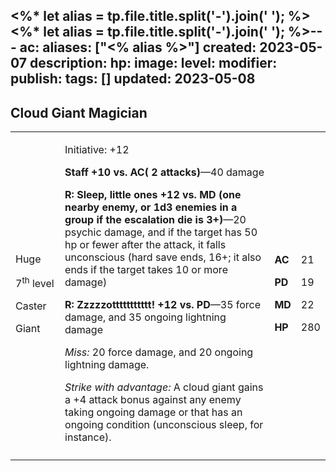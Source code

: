 <%* let alias = tp.file.title.split('-').join(' '); %><%* let alias = tp.file.title.split('-').join(' '); %>---
ac: 
aliases: ["<% alias %>"]
created: 2023-05-07
description: 
hp: 
image: 
level: 
modifier: 
publish: 
tags: []
updated: 2023-05-08
---

## Cloud Giant Magician

<table>
<colgroup>
<col style="width: 16%" />
<col style="width: 71%" />
<col style="width: 5%" />
<col style="width: 6%" />
</colgroup>
<tbody>
<tr class="odd">
<td><p>Huge</p>
<p>7<sup>th</sup> level</p>
<p>Caster</p>
<p>Giant</p></td>
<td><p>Initiative: +12</p>
<p><strong>Staff +10 vs. AC( 2 attacks)</strong>—40 damage</p>
<p><strong>R: Sleep, little ones +12 vs. MD (one nearby enemy, or 1d3
enemies in a group if the escalation die is 3+)</strong>—20 psychic
damage, and if the target has 50 hp or fewer after the attack, it falls
unconscious (hard save ends, 16+; it also ends if the target takes 10 or
more damage)</p>
<p><strong>R: Zzzzzottttttttttt! +12 vs. PD</strong>—35 force damage,
and 35 ongoing lightning damage</p>
<p><em>Miss:</em> 20 force damage, and 20 ongoing lightning damage.</p>
<p><em>Strike with advantage:</em> A cloud giant gains a +4 attack bonus
against any enemy taking ongoing damage or that has an ongoing condition
(unconscious sleep, for instance).</p></td>
<td><p><strong>AC</strong></p>
<p><strong>PD</strong></p>
<p><strong>MD</strong></p>
<p><strong>HP</strong></p></td>
<td><p>21</p>
<p>19</p>
<p>22</p>
<p>280</p></td>
</tr>
<tr class="even">
<td></td>
<td></td>
<td></td>
<td></td>
</tr>
</tbody>
</table>
